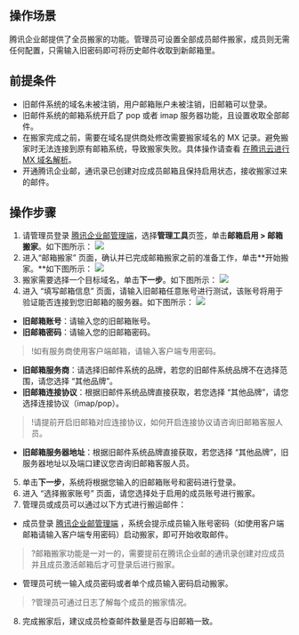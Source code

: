 ## 操作场景
腾讯企业邮提供了全员搬家的功能。管理员可设置全部成员邮件搬家，成员则无需任何配置，只需输入旧密码即可将历史邮件收取到新邮箱里。

## 前提条件
- 旧邮件系统的域名未被注销，用户邮箱账户未被注销，旧邮箱可以登录。
- 旧邮件系统的邮箱系统开启了 pop 或者 imap 服务器功能，且设置收取全部邮件。
- 在搬家完成之前，需要在域名提供商处修改需要搬家域名的 MX 记录。避免搬家时无法连接到原有邮箱系统，导致搬家失败。具体操作请查看 [在腾讯云进行 MX 域名解析](https://cloud.tencent.com/document/product/613/46023)。
- 开通腾讯企业邮，通讯录已创建对应成员邮箱且保持启用状态，接收搬家过来的邮件。

## 操作步骤
1. 请管理员登录 [腾讯企业邮管理端](https://exmail.qq.com/)，选择**管理工具**页签，单击**邮箱启用 > 邮箱搬家**。如下图所示：
![](https://main.qcloudimg.com/raw/2f93440125b0d93957d70bb7672528e6.png)
2. 进入“邮箱搬家” 页面，确认并已完成邮箱搬家之前的准备工作，单击**开始搬家。**如下图所示：
![](https://main.qcloudimg.com/raw/a607c938e7e736e1d97dfef00c7be53c.png)
3. 搬家需要选择一个目标域名，单击**下一步**。如下图所示：
![](https://main.qcloudimg.com/raw/038107e8235a67369a91780b35d394b5.png)
4. 进入 “填写邮箱信息” 页面，请输入旧邮箱任意账号进行测试，该账号将用于验证能否连接到您旧邮箱的服务器。如下图所示：
![](https://main.qcloudimg.com/raw/10f103dedca40a400b90d70ef85005f5.png)
 - **旧邮箱账号**：请输入您的旧邮箱账号。
 - **旧邮箱密码**：请输入您的旧邮箱密码。
>!如有服务商使用客户端邮箱，请输入客户端专用密码。
>
 - **旧邮箱服务商**：请选择旧邮件系统的品牌，若您的旧邮件系统品牌不在选择范围，请您选择 “其他品牌”。
 - **旧邮箱连接协议**：根据旧邮件系统品牌直接获取，若您选择 “其他品牌”，请您选择连接协议（imap/pop）。
>!请提前开启旧邮箱对应连接协议，如何开启连接协议请咨询旧邮箱客服人员。
>
 - **旧邮箱服务器地址**：根据旧邮件系统品牌直接获取，若您选择 “其他品牌”，旧服务器地址以及端口建议您咨询旧邮箱客服人员。
5. 单击**下一步**，系统将根据您输入的旧邮箱账号和密码进行登录。
6. 进入 “选择搬家账号” 页面，请您选择处于启用的成员账号进行搬家。
7. 管理员或成员可以通过以下方式进行搬运邮件：
 - 成员登录 [腾讯企业邮管理端](https://exmail.qq.com/) ，系统会提示成员输入账号密码（如使用客户端邮箱请输入客户端专用密码）启动搬家，即可开始收取邮件。
>?邮箱搬家功能是一对一的，需要提前在腾讯企业邮的通讯录创建对应成员并且成员激活邮箱后才可登录后进行搬家。
 - 管理员可统一输入成员密码或者单个成员输入密码启动搬家。
>?管理员可通过日志了解每个成员的搬家情况。
8. 完成搬家后，建议成员检查邮件数量是否与旧邮箱一致。

